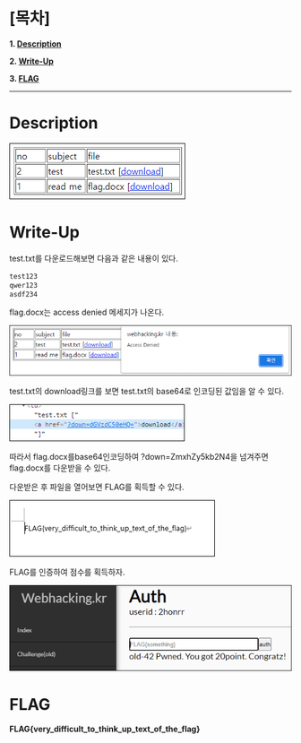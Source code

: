 # [목차]
**1. [Description](#Description)**

**2. [Write-Up](#Write-Up)**

**3. [FLAG](#FLAG)**


***


# **Description**

![](images/2022-01-03-11-59-44.png)


# **Write-Up**

test.txt를 다운로드해보면 다음과 같은 내용이 있다.

    test123
    qwer123
    asdf234

flag.docx는 access denied 메세지가 나온다.

![](images/2022-01-03-12-00-00.png)

test.txt의 download링크를 보면 test.txt의 base64로 인코딩된 값임을 알 수 있다.

![](images/2022-01-03-12-00-04.png)

따라서 flag.docx를base64인코딩하여 ?down=ZmxhZy5kb2N4을 넘겨주면 flag.docx를 다운받을 수 있다.

다운받은 후 파일을 열어보면 FLAG를 획득할 수 있다.

![](images/2022-01-03-12-00-10.png)

FLAG를 인증하여 점수를 획득하자.

![](images/2022-01-03-12-00-14.png)


# **FLAG**

**FLAG{very_difficult_to_think_up_text_of_the_flag}**